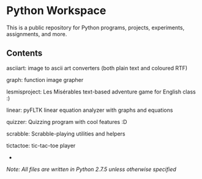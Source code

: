 Python Workspace
================
This is a public repository for Python programs, projects, experiments, assignments, and more.

Contents
--------
asciiart: image to ascii art converters (both plain text and coloured RTF)

graph: function image grapher

lesmisproject: Les Misérables text-based adventure game for English class :)

linear: pyFLTK linear equation analyzer with graphs and equations

quizzer: Quizzing program with cool features :D

scrabble: Scrabble-playing utilities and helpers

tictactoe: tic-tac-toe player

-
*Note: All files are written in Python 2.7.5 unless otherwise specified*
